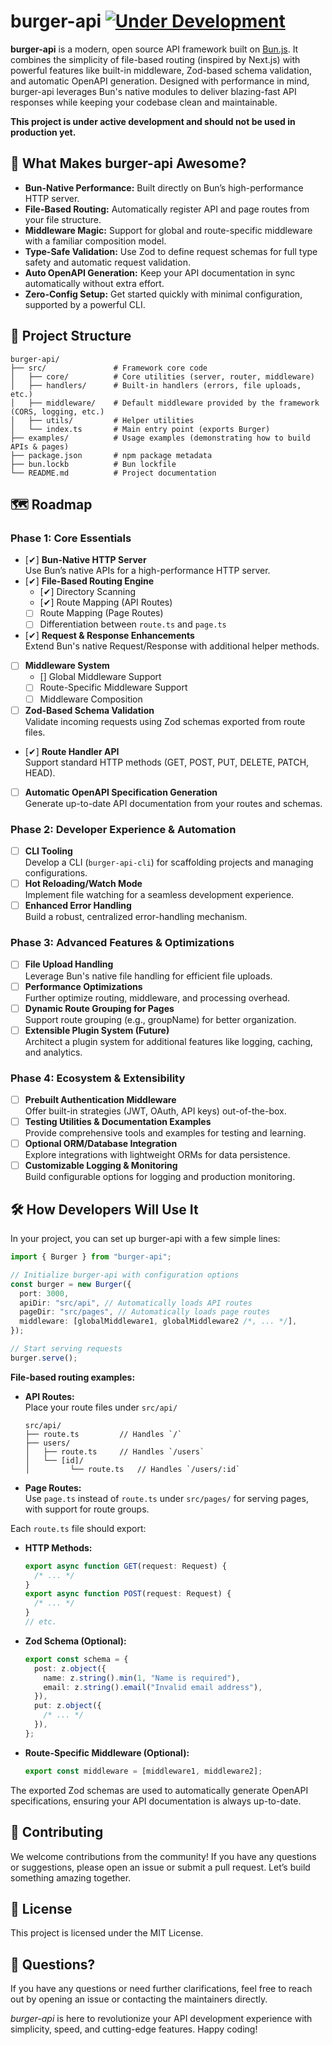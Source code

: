 # burger-api [![Under Development](https://img.shields.io/badge/under%20development-red.svg)](https://github.com/isfhan/burger-api)

**burger-api** is a modern, open source API framework built on [Bun.js](https://bun.sh). It combines the simplicity of file-based routing (inspired by Next.js) with powerful features like built-in middleware, Zod-based schema validation, and automatic OpenAPI generation. Designed with performance in mind, burger-api leverages Bun's native modules to deliver blazing-fast API responses while keeping your codebase clean and maintainable.

**This project is under active development and should not be used in production yet.**

## 🚀 What Makes burger-api Awesome?

- **Bun-Native Performance:** Built directly on Bun’s high-performance HTTP server.
- **File-Based Routing:** Automatically register API and page routes from your file structure.
- **Middleware Magic:** Support for global and route-specific middleware with a familiar composition model.
- **Type-Safe Validation:** Use Zod to define request schemas for full type safety and automatic request validation.
- **Auto OpenAPI Generation:** Keep your API documentation in sync automatically without extra effort.
- **Zero-Config Setup:** Get started quickly with minimal configuration, supported by a powerful CLI.

## 📂 Project Structure

```
burger-api/
├── src/               # Framework core code
│   ├── core/          # Core utilities (server, router, middleware)
│   ├── handlers/      # Built-in handlers (errors, file uploads, etc.)
│   ├── middleware/    # Default middleware provided by the framework (CORS, logging, etc.)
│   ├── utils/         # Helper utilities
│   └── index.ts       # Main entry point (exports Burger)
├── examples/          # Usage examples (demonstrating how to build APIs & pages)
├── package.json       # npm package metadata
├── bun.lockb          # Bun lockfile
└── README.md          # Project documentation
```

## 🗺️ Roadmap

### **Phase 1: Core Essentials**

- [✔] **Bun-Native HTTP Server**  
   Use Bun’s native APIs for a high-performance HTTP server.
- [✔] **File-Based Routing Engine**
  - [✔] Directory Scanning
  - [✔] Route Mapping (API Routes)
  - [ ] Route Mapping (Page Routes)
  - [ ] Differentiation between `route.ts` and `page.ts`
- [✔] **Request & Response Enhancements**  
   Extend Bun's native Request/Response with additional helper methods.
- [ ] **Middleware System**
  - [] Global Middleware Support
  - [ ] Route-Specific Middleware Support
  - [ ] Middleware Composition
- [ ] **Zod-Based Schema Validation**  
       Validate incoming requests using Zod schemas exported from route files.
- [✔] **Route Handler API**  
   Support standard HTTP methods (GET, POST, PUT, DELETE, PATCH, HEAD).
- [ ] **Automatic OpenAPI Specification Generation**  
       Generate up-to-date API documentation from your routes and schemas.

### **Phase 2: Developer Experience & Automation**

- [ ] **CLI Tooling**  
       Develop a CLI (`burger-api-cli`) for scaffolding projects and managing configurations.
- [ ] **Hot Reloading/Watch Mode**  
       Implement file watching for a seamless development experience.
- [ ] **Enhanced Error Handling**  
       Build a robust, centralized error-handling mechanism.

### **Phase 3: Advanced Features & Optimizations**

- [ ] **File Upload Handling**  
       Leverage Bun's native file handling for efficient file uploads.
- [ ] **Performance Optimizations**  
       Further optimize routing, middleware, and processing overhead.
- [ ] **Dynamic Route Grouping for Pages**  
       Support route grouping (e.g., groupName) for better organization.
- [ ] **Extensible Plugin System (Future)**  
       Architect a plugin system for additional features like logging, caching, and analytics.

### **Phase 4: Ecosystem & Extensibility**

- [ ] **Prebuilt Authentication Middleware**  
       Offer built-in strategies (JWT, OAuth, API keys) out-of-the-box.
- [ ] **Testing Utilities & Documentation Examples**  
       Provide comprehensive tools and examples for testing and learning.
- [ ] **Optional ORM/Database Integration**  
       Explore integrations with lightweight ORMs for data persistence.
- [ ] **Customizable Logging & Monitoring**  
       Build configurable options for logging and production monitoring.

## 🛠️ How Developers Will Use It

In your project, you can set up burger-api with a few simple lines:

```ts
import { Burger } from "burger-api";

// Initialize burger-api with configuration options
const burger = new Burger({
  port: 3000,
  apiDir: "src/api", // Automatically loads API routes
  pageDir: "src/pages", // Automatically loads page routes
  middleware: [globalMiddleware1, globalMiddleware2 /*, ... */],
});

// Start serving requests
burger.serve();
```

**File-based routing examples:**

- **API Routes:**  
  Place your route files under `src/api/`
  ```
  src/api/
  ├── route.ts         // Handles `/`
  ├── users/
  │   ├── route.ts     // Handles `/users`
  │   └── [id]/
  │         └── route.ts   // Handles `/users/:id`
  ```
- **Page Routes:**  
  Use `page.ts` instead of `route.ts` under `src/pages/` for serving pages, with support for route groups.

Each `route.ts` file should export:

- **HTTP Methods:**
  ```ts
  export async function GET(request: Request) {
    /* ... */
  }
  export async function POST(request: Request) {
    /* ... */
  }
  // etc.
  ```
- **Zod Schema (Optional):**
  ```ts
  export const schema = {
    post: z.object({
      name: z.string().min(1, "Name is required"),
      email: z.string().email("Invalid email address"),
    }),
    put: z.object({
      /* ... */
    }),
  };
  ```
- **Route-Specific Middleware (Optional):**
  ```ts
  export const middleware = [middleware1, middleware2];
  ```

The exported Zod schemas are used to automatically generate OpenAPI specifications, ensuring your API documentation is always up-to-date.

## 🤝 Contributing

We welcome contributions from the community! If you have any questions or suggestions, please open an issue or submit a pull request. Let’s build something amazing together.

## 📄 License

This project is licensed under the MIT License.

## 💬 Questions?

If you have any questions or need further clarifications, feel free to reach out by opening an issue or contacting the maintainers directly.

_burger-api_ is here to revolutionize your API development experience with simplicity, speed, and cutting-edge features. Happy coding!

